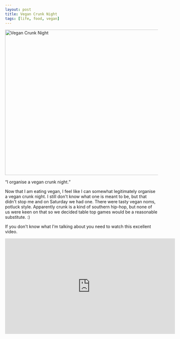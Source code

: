 ```yaml
---
layout: post
title: Vegan Crunk Night
tags: [life, food, vegan]
---
```


<a href="https://www.flickr.com/photos/58967572@N03/7135620371/" title="Vegan
Crunk Night by mm0hai, on Flickr"><img
src="https://farm8.staticflickr.com/7076/7135620371_13a888b2f4_z.jpg"
width="640" height="480" alt="Vegan Crunk Night"></a>

<q>I organise a vegan crunk night.</q>

Now that I am eating vegan, I feel like I can somewhat legitimately organise a
vegan crunk night. I still don't know what one is meant to be, but that didn't
stop me and on Saturday we had one. There were tasty vegan noms, potluck
style. Apparently crunk is a kind of southern hip-hop, but none of us were
keen on that so we decided table top games would be a reasonable
substitute. :)

If you don't know what I'm talking about you need to watch this excellent
video.

<iframe width="560" height="315"
src="http://www.youtube.com/embed/lVmmYMwFj1I" frameborder="0"
allowfullscreen></iframe>
